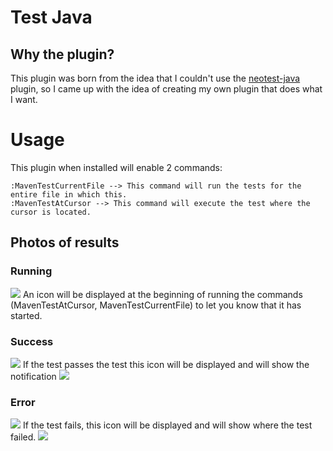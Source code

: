 # Test Java
## Why the plugin?
This plugin was born from the idea that I couldn't use the [neotest-java](https://github.com/rcasia/neotest-java/issues/127#issue-2425621346) plugin, so I came up with the idea of creating my own plugin that does what I want.

# Usage
This plugin when installed will enable 2 commands:
```
:MavenTestCurrentFile --> This command will run the tests for the entire file in which this.
:MavenTestAtCursor --> This command will execute the test where the cursor is located.
```
## Photos of results
### Running
![](https://imgur.com/ZKaGPj0)
An icon will be displayed at the beginning of running the commands (MavenTestAtCursor, MavenTestCurrentFile) to let you know that it has started.

### Success
![](https://imgur.com/uHy96Ik)
If the test passes the test this icon will be displayed and will show the notification
![](https://imgur.com/JWXZtex)

### Error
![](https://imgur.com/fKZjM34)
If the test fails, this icon will be displayed and will show where the test failed.
![](https://imgur.com/1et2Nxf)
